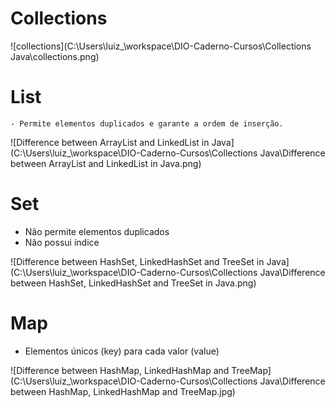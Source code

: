 # Collections



![collections](C:\Users\luiz_\workspace\DIO-Caderno-Cursos\Collections Java\collections.png)



# List

	- Permite elementos duplicados e garante a ordem de inserção.

![Difference between ArrayList and LinkedList in Java](C:\Users\luiz_\workspace\DIO-Caderno-Cursos\Collections Java\Difference between ArrayList and LinkedList in Java.png)



# Set

- Não permite elementos duplicados
- Não possui índice

![Difference between HashSet, LinkedHashSet and TreeSet in Java](C:\Users\luiz_\workspace\DIO-Caderno-Cursos\Collections Java\Difference between HashSet, LinkedHashSet and TreeSet in Java.png)

# Map



- Elementos únicos (key) para cada valor (value)

![Difference between HashMap, LinkedHashMap and TreeMap](C:\Users\luiz_\workspace\DIO-Caderno-Cursos\Collections Java\Difference between HashMap, LinkedHashMap and TreeMap.jpg)